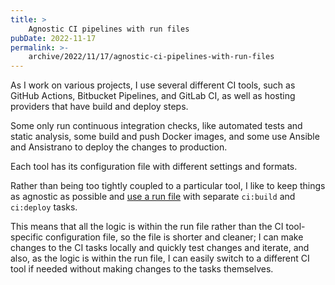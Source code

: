 ```yaml
---
title: >
    Agnostic CI pipelines with run files
pubDate: 2022-11-17
permalink: >-
    archive/2022/11/17/agnostic-ci-pipelines-with-run-files
---
```


As I work on various projects, I use several different CI tools, such as GitHub Actions, Bitbucket Pipelines, and GitLab CI, as well as hosting providers that have build and deploy steps.

Some only run continuous integration checks, like automated tests and static analysis, some build and push Docker images, and some use Ansible and Ansistrano to deploy the changes to production.

Each tool has its configuration file with different settings and formats.

Rather than being too tightly coupled to a particular tool, I like to keep things as agnostic as possible and [use a run file](https://www.oliverdavies.uk/archive/2022/08/15/using-run-file-simplify-project-tasks) with separate `ci:build` and `ci:deploy` tasks.

This means that all the logic is within the run file rather than the CI tool-specific configuration file, so the file is shorter and cleaner; I can make changes to the CI tasks locally and quickly test changes and iterate, and also, as the logic is within the run file, I can easily switch to a different CI tool if needed without making changes to the tasks themselves.
